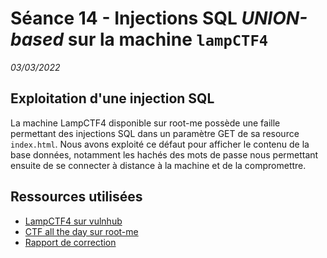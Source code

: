 # Séance 14 - Injections SQL *UNION-based* sur la machine `lampCTF4`
*03/03/2022*

## Exploitation d'une injection SQL
La machine LampCTF4 disponible sur root-me possède une faille permettant des injections SQL dans un paramètre GET de sa resource `index.html`. Nous avons exploité ce défaut pour afficher le contenu de la base données, notamment les hachés des mots de passe nous permettant ensuite de se connecter à distance à la machine et de la compromettre.

## Ressources utilisées
- [LampCTF4 sur vulnhub](https://www.vulnhub.com/entry/lampsecurity-ctf4,83/)
- [CTF all the day sur root-me](https://www.root-me.org/fr/Capture-The-Flag/CTF-all-the-day/)
- [Rapport de correction](https://github.com/10v5m1ch9n5/CTF/tree/main/LAMPSecurity/CTF4#sql-injectable-parameters)